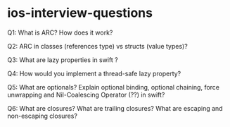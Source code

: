 # ios-interview-questions

Q1: What is ARC? How does it work?

Q2: ARC in classes (references type) vs structs (value types)?

Q3: What are lazy properties in swift ?

Q4: How would you implement a thread-safe lazy property?

Q5: What are optionals? Explain optional binding, optional chaining, force unwrapping and Nil-Coalescing Operator (??) in swift?

Q6: What are closures? What are trailing closures? What are escaping and non-escaping closures?

